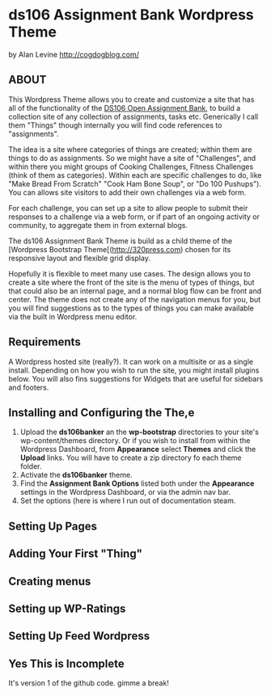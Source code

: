 ds106 Assignment Bank Wordpress Theme
=========================
by Alan Levine http://cogdogblog.com/

ABOUT
-----
This Wordpress Theme allows you to create and customize a site that has all of the functionality of the [DS106 Open Assignment Bank](http://assignments.ds106.us/), to build a collection site of any collection of assignments, tasks etc. Generically I call them "Things" though internally you will find code references to "assignments". 

The idea is a site where categories of things are created; within them are things to do as assignments. So we might have a site of "Challenges", and within there you might groups of Cooking Challenges, Fitness Challenges (think of them as categories). Within each are specific challenges to do, like "Make Bread From Scratch" "Cook Ham Bone Soup", or "Do 100 Pushups"). You can allows site visitors to add their own challenges via a web form. 

For each challenge, you can set up a site to allow people to submit their responses to a challenge via a web form, or if part of an ongoing activity or community, to aggregate them in from external blogs.

The ds106 Assignment Bank Theme is build as a child theme of the [Wordpress Bootstrap Theme[(http://320press.com) chosen for its responsive layout and flexible grid display.

Hopefully it is flexible to meet many use cases. The design allows you to create a site where the front of the site is the menu of types of things, but that could also be an internal page, and a normal blog flow can be front and center. The theme does not create any of the navigation menus for you, but you will find suggestions as to the types of things you can make available via the built in Wordpress menu editor.

Requirements
------------
A Wordpress hosted site (really?). It can work on a multisite or as a single install. Depending on how you wish to run the site, you might install plugins below. You will also fins suggestions for Widgets that are useful for sidebars and footers.


Installing and Configuring the The,e
----------
1. Upload the **ds106banker** an the **wp-bootstrap** directories to your site's wp-content/themes directory. Or if you wish to install from within the Wordpress Dashboard, from **Appearance** select **Themes** and click the **Upload** links. You will have to create a zip directory fo each theme folder.
2. Activate the **ds106banker** theme.
3. Find the **Assignment Bank Options** listed both under the **Appearance** settings in the Wordpress Dashboard, or via the admin nav bar.
4. Set the options (here is where I run out of documentation steam.

Setting Up Pages
----------


Adding Your First "Thing"
----------

Creating menus
----------

Setting up WP-Ratings
----------

Setting Up Feed Wordpress
----------


Yes This is Incomplete
---------------------
It's version 1 of the github code. gimme a break!



